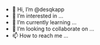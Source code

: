 - 👋 Hi, I’m @desqkapp
- 👀 I’m interested in ...
- 🌱 I’m currently learning ...
- 💞️ I’m looking to collaborate on ...
- 📫 How to reach me ...

<!---
desqkapp/desqkapp is a ✨ special ✨ repository because its `README.md` (this file) appears on your GitHub profile.
You can click the Preview link to take a look at your changes.
--->
